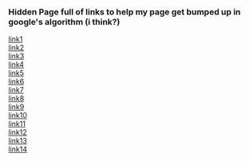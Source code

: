 ### Hidden Page full of links to help my page get bumped up in google's algorithm (i think?)

[link1](https://en.wikipedia.org/wiki/HD_191939)
<br>
[link2](https://www.physics.uci.edu/node/13487)
<br>
[link3](https://www.linkedin.com/in/jack-lubin-6647a5105)
<br>
[link4](https://www.researchgate.net/scientific-contributions/Jack-Lubin-2128852995)
<br>
[link5](https://ir.vanderbilt.edu/handle/1803/684/browse?type=author&value=Lubin%2C+Jack+B.)
<br>
[link6](https://ir.vanderbilt.edu/handle/1803/7571)
<br>
[link7](https://www.latimes.com/socal/daily-pilot/news/tn-dpt-me-hpfuci-20190311-story.html)
<br>
[link8](https://astronomy.utexas.edu/highlights/in-the-news/entry/astronomers-disprove-planet-orbiting-nearby-barnard-s-star)
<br>
[link9](https://www.astroweiss.com/group)
<br>
[link10](https://www.forbes.com/sites/brucedorminey/2021/05/18/astronomers-nix-idea-of-super-earth-around-barnards-star/?sh=3fa756d3842a)
<br>
[link11](https://www.flickr.com/photos/152191919@N08/48891625896/)
<br>
[link12](https://www.newswise.com/articles/uci-led-team-challenges-existence-of-recently-proposed-exoplanet-at-barnard-s-star)
<br>
[link13](https://en.wikipedia.org/wiki/Barnard%27s_Star)
<br>
[link14](https://www.universetoday.com/151292/new-observations-fail-to-confirm-a-planet-at-barnards-star/)
<br>
